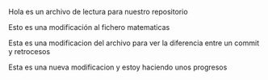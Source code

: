 
Hola es un archivo de lectura para nuestro repositorio
   
Esto es una modificación al fichero matematicas 

Esta es una modificacion del archivo para ver la diferencia entre un commit y retrocesos

Esta es una nueva modificacion y estoy haciendo unos progresos

